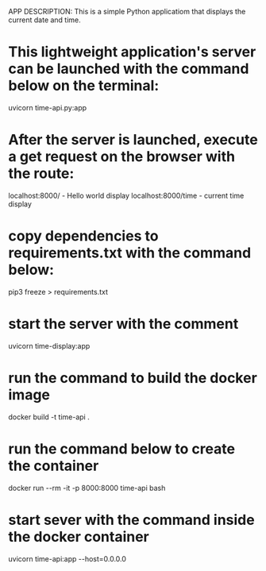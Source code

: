 APP DESCRIPTION:
This is a simple Python applicatiom that displays the current date and time.

# This lightweight application's server can be launched with the command below on the terminal: 
  uvicorn time-api.py:app

# After the server is launched, execute a get request on the browser with the route:
  localhost:8000/ - Hello world display
  localhost:8000/time - current time display

# copy dependencies to requirements.txt with the command below:
  pip3 freeze > requirements.txt

# start the server with the comment
uvicorn time-display:app

# run the command to build the docker image
docker build -t time-api . 

# run the command below to create the container
docker run --rm -it -p 8000:8000 time-api bash

# start sever with the command inside the docker container
uvicorn time-api:app --host=0.0.0.0   